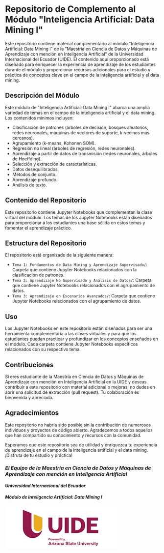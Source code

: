 # Repositorio de Complemento al Módulo "Inteligencia Artificial: Data Mining I"

Este repositorio contiene material complementario al módulo "Inteligencia Artificial: Data Mining I" de la "Maestría en Ciencia de Datos y Máquinas de Aprendizaje con mención en Inteligencia Artificial" de la Universidad Internacional del Ecuador (UIDE). El contenido aquí proporcionado está diseñado para enriquecer la experiencia de aprendizaje de los estudiantes durante el módulo y proporcionar recursos adicionales para el estudio y práctica de conceptos clave en el campo de la inteligencia artificial y el data mining.

## Descripción del Módulo

Este módulo de "Inteligencia Artificial: Data Mining I" abarca una amplia variedad de temas en el campo de la inteligencia artificial y el data mining. Los contenidos mínimos incluyen:

- Clasificación de patrones (árboles de decisión, bosques aleatorios, redes neuronales, máquinas de vectores de soporte, k-vecinos más cercanos).
- Agrupamiento (k-means, Kohonen SOM).
- Regresión no lineal (árboles de regresión, redes neuronales).
- Aprendizaje a partir de datos de transmisión (redes neuronales, árboles de Hoeffding).
- Selección y extracción de características.
- Datos desequilibrados.
- Métodos de conjunto.
- Aprendizaje profundo.
- Análisis de texto.

## Contenido del Repositorio

Este repositorio contiene Jupyter Notebooks que complementan la clase virtual del módulo. Los temas de los Jupyter Notebooks están diseñados para proporcionar a los estudiantes una base sólida en estos temas y fomentar el aprendizaje práctico.

## Estructura del Repositorio

El repositorio está organizado de la siguiente manera:

- `Tema 1: Fundamentos de Data Mining y Aprendizaje Supervisado/`: Carpeta que contiene Jupyter Notebooks relacionados con la clasificación de patrones.
- `Tema 2: Aprendizaje No Supervisado y Análisis de Datos/`: Carpeta que contiene Jupyter Notebooks relacionados con el agrupamiento de datos.
- `Tema 3: Aprendizaje en Escenarios Avanzados/`: Carpeta que contiene Jupyter Notebooks relacionados con el agrupamiento de datos.

## Uso

Los Jupyter Notebooks en este repositorio están diseñados para ser una herramienta complementaria a las clases virtuales y para que los estudiantes puedan practicar y profundizar en los conceptos enseñados en el módulo. Cada carpeta contiene Jupyter Notebooks específicos relacionados con su respectivo tema.

## Contribuciones

Si eres estudiante de la Maestría en Ciencia de Datos y Máquinas de Aprendizaje con mención en Inteligencia Artificial en la UIDE y deseas contribuir a este repositorio con material adicional o mejoras, no dudes en abrir una solicitud de extracción (pull request). Tu colaboración es bienvenida y apreciada.

## Agradecimientos

Este repositorio no habría sido posible sin la contribución de numerosos individuos y proyectos de código abierto. Agradecemos a todos aquellos que han compartido su conocimiento y recursos con la comunidad.


Esperamos que este repositorio sea de utilidad y enriquezca tu experiencia de aprendizaje en el campo de la inteligencia artificial y el data mining. ¡Disfruta de tu estudio y práctica!


### *El Equipo de la Maestría en Ciencia de Datos y Máquinas de Aprendizaje con mención en Inteligencia Artificial*
#### *Universidad Internacional del Ecuador*
##### **Módulo de Inteligencia Artificial: Data Mining I**

![Logo de la Universidad Internacional del Ecuador](UIDElogo.png)
